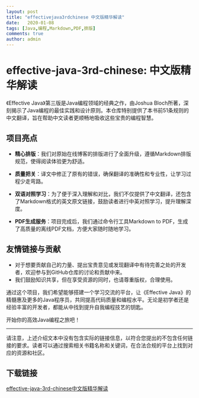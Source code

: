 ```yaml
---
layout: post
title: "effectivejava3rdchinese 中文版精华解读"
date:   2020-01-08
tags: [Java,编程,Markdown,PDF,排版]
comments: true
author: admin
---
```

# effective-java-3rd-chinese: 中文版精华解读

《Effective Java》第三版是Java编程领域的经典之作，由Joshua Bloch所著，深刻揭示了Java编程的最佳实践和设计原则。本仓库特别提供了本书前51条规则的中文翻译，旨在帮助中文读者更顺畅地吸收这些宝贵的编程智慧。

## 项目亮点

- **精心排版**：我们对原始在线博客的排版进行了全面升级，遵循Markdown排版规范，使得阅读体验更为舒适。
  
- **质量把关**：译文中修正了原有的错误，确保翻译的准确性和专业性，让学习过程少走弯路。

- **双语对照学习**：为了便于深入理解和对比，我们不仅提供了中文翻译，还包含了Markdown格式的英文原文链接，鼓励读者进行中英对照学习，提升理解深度。

- **PDF生成服务**：项目完成后，我们通过命令行工具Markdown to PDF，生成了高质量的离线PDF文档，方便大家随时随地学习。

## 友情链接与贡献

- 对于想要贡献自己的力量、提出宝贵意见或发现翻译中有待完善之处的开发者，欢迎参与到GitHub仓库的讨论和贡献中来。
- 我们鼓励知识共享，但在享受资源的同时，也请尊重版权，合理使用。

通过这个项目，我们希望能够搭建一个学习交流的平台，让《Effective Java》的精髓惠及更多的Java程序员，共同提高代码质量和编程水平。无论是初学者还是经验丰富的开发者，都能从中找到提升自我编程技艺的钥匙。

开始你的高效Java编程之旅吧！

---

请注意，上述介绍文本中没有包含实际的链接信息，以符合您提出的不包含任何链接的要求。读者可以通过搜索相关书籍名称和关键词，在合法合规的平台上找到对应的资源和社区。

## 下载链接

[effective-java-3rd-chinese中文版精华解读](https://pan.quark.cn/s/b2c3ec5f4bcd)